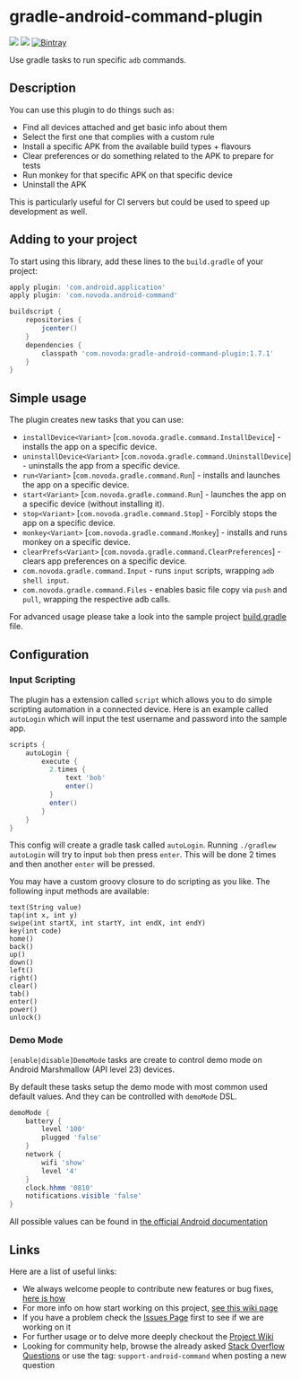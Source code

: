 gradle-android-command-plugin
=============================
[![](https://ci.novoda.com/buildStatus/icon?job=gradle-android-command-plugin)](https://ci.novoda.com/job/gradle-android-command-plugin/lastSuccessfulBuild/console) [![](https://raw.githubusercontent.com/novoda/novoda/master/assets/btn_apache_lisence.png)](LICENSE.txt) [![Bintray](https://api.bintray.com/packages/novoda/maven/gradle-android-command-plugin/images/download.svg) ](https://bintray.com/novoda/maven/gradle-android-command-plugin/_latestVersion)

Use gradle tasks to run specific `adb` commands.


Description
-----------

You can use this plugin to do things such as:

  - Find all devices attached and get basic info about them
  - Select the first one that complies with a custom rule
  - Install a specific APK from the available build types + flavours
  - Clear preferences or do something related to the APK to prepare for tests
  - Run monkey for that specific APK on that specific device
  - Uninstall the APK

This is particularly useful for CI servers but could be used to speed up development as well.


Adding to your project
----------------------

To start using this library, add these lines to the `build.gradle` of your project:

```groovy
apply plugin: 'com.android.application'
apply plugin: 'com.novoda.android-command'

buildscript {
    repositories {
        jcenter()
    }
    dependencies {
        classpath 'com.novoda:gradle-android-command-plugin:1.7.1'
    }
}
```


Simple usage
------------

The plugin creates new tasks that you can use:

  * `installDevice<Variant>` [`com.novoda.gradle.command.InstallDevice`] - installs the app on a specific device.
  * `uninstallDevice<Variant>` [`com.novoda.gradle.command.UninstallDevice`] - uninstalls the app from a specific device.
  * `run<Variant>` [`com.novoda.gradle.command.Run`] - installs and launches the app on a specific device.
  * `start<Variant>` [`com.novoda.gradle.command.Run`] - launches the app on a specific device (without installing it).
  * `stop<Variant>` [`com.novoda.gradle.command.Stop`] - Forcibly stops the app on a specific device.
  * `monkey<Variant>` [`com.novoda.gradle.command.Monkey`] - installs and runs monkey on a specific device.
  * `clearPrefs<Variant>` [`com.novoda.gradle.command.ClearPreferences`] - clears app preferences on a specific device.
  * `com.novoda.gradle.command.Input` - runs `input` scripts, wrapping `adb shell input`.
  * `com.novoda.gradle.command.Files` - enables basic file copy via `push` and `pull`, wrapping the respective adb calls.

For advanced usage please take a look into the sample project [build.gradle](sample/app/build.gradle) file.

Configuration
-------------

### Input Scripting

The plugin has a extension called `script` which allows you to do simple scripting automation in a connected device.
Here is an example called `autoLogin` which will input the test username and password into the sample app.

```groovy
scripts {
    autoLogin {
        execute {
          2.times {
              text 'bob'
              enter()
          }
          enter()
        }
    }
}
```

This config will create a gradle task called `autoLogin`. Running `./gradlew autoLogin` will try to input `bob` then press `enter`. This will be done 2 times and then another `enter` will be pressed.

You may have a custom groovy closure to do scripting as you like. The following input methods are available:

```
text(String value)
tap(int x, int y)
swipe(int startX, int startY, int endX, int endY)
key(int code)
home()
back()
up()
down()
left()
right()
clear()
tab()
enter()
power()
unlock()
```

### Demo Mode

`[enable|disable]DemoMode` tasks are create to control demo mode on Android Marshmallow (API level 23) devices.

By default these tasks setup the demo mode with most common used default values. And they can be controlled with `demoMode` DSL.

```groovy          
demoMode {
    battery {
        level '100'
        plugged 'false'
    }
    network {
        wifi 'show'
        level '4'
    }
    clock.hhmm '0810'
    notifications.visible 'false'
}
``` 

All possible values can be found in [the official Android documentation](https://android.googlesource.com/platform/frameworks/base/+/master/packages/SystemUI/docs/demo_mode.md)

Links
-----

Here are a list of useful links:

 * We always welcome people to contribute new features or bug fixes, [here is how](https://github.com/novoda/novoda/blob/master/CONTRIBUTING.md)
 * For more info on how start working on this project, [see this wiki page](https://github.com/novoda/gradle-android-command-plugin/wiki/Development-&-Contributing)
 * If you have a problem check the [Issues Page](https://github.com/novoda/gradle-android-command-plugin/issues) first to see if we are working on it
 * For further usage or to delve more deeply checkout the [Project Wiki](https://github.com/novoda/gradle-android-command-plugin/wiki)
 * Looking for community help, browse the already asked [Stack Overflow Questions](http://stackoverflow.com/questions/tagged/support-android-command) or use the tag: `support-android-command` when posting a new question
